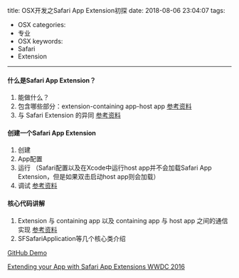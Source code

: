 title: OSX开发之Safari App Extension初探
date: 2018-08-06 23:04:07
tags: 
- OSX
categories: 
- 专业
- OSX
keywords: 
- Safari
- Extension

---

#### 什么是Safari App Extension？

1. 能做什么？
2. 包含哪些部分：extension-containing app-host app [参考资料](https://developer.apple.com/documentation/safariservices/safari_app_extensions?language=objc)
3. 与 Safari Extension 的异同 [参考资料](https://developer.apple.com/documentation/safariservices/safari_app_extensions/converting_a_legacy_safari_extension_to_a_safari_app_extension?language=objc)

#### 创建一个Safari App Extension

1.  创建
2. App配置
3. 运行 （Safari配置以及在Xcode中运行host app并不会加载Safari App Extension，但是如果双击启动host app则会加载）
4. 调试 [参考资料](https://medium.com/@euginedubinin/ios-debugging-application-extension-without-a-host-app-89abf35a36af)

#### 核心代码讲解

1.  Extension 与 containing app 以及 containing app 与 host app 之间的通信实现 [参考资料](https://developer.apple.com/documentation/safariservices/safari_app_extensions/passing_messages_between_safari_app_extensions_and_injected_scripts?language=objc)
2. SFSafariApplication等几个核心类介绍

[GitHub Demo](https://github.com/icebergcwp1990/SafariAppExtensionDemo)

[Extending your App with Safari App Extensions WWDC 2016](https://developer.apple.com/videos/play/wwdc2016/214/)